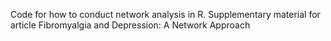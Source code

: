 Code for how to conduct network analysis in R. Supplementary material for article Fibromyalgia and Depression: A Network Approach
